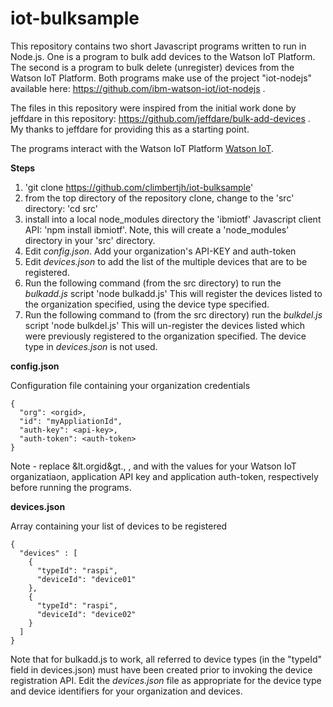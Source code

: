 iot-bulksample
===================

This repository contains two short Javascript programs written to run in Node.js.  One is a program to bulk add devices to the Watson IoT Platform.  The second is a program to bulk delete (unregister) devices from the Watson IoT Platform.  Both programs make use of the project "iot-nodejs" available here: https://github.com/ibm-watson-iot/iot-nodejs .

The files in this repository were inspired from the initial work done by jeffdare in this repository: https://github.com/jeffdare/bulk-add-devices .  My thanks to jeffdare for providing this as a starting point.

The programs interact with the Watson IoT Platform [Watson IoT](http://internetofthings.ibmcloud.com/).

**Steps**

1. 'git clone https://github.com/climbertjh/iot-bulksample'
2. from the top directory of the repository clone, change to the 'src' directory: 'cd src'
3. install into a local node_modules directory the 'ibmiotf' Javascript client API: 'npm install ibmiotf'.  Note, this will create a 'node_modules' directory in your 'src' directory.
4. Edit *config.json*. Add your organization's API-KEY and auth-token
5. Edit *devices.json* to add the list of the multiple devices that are to be registered.
6. Run the following command (from the src directory) to run the *bulkadd.js* script
    'node bulkadd.js'  This will register the devices listed to the organization specified, using the device type specified.
7. Run the following command to (from the src directory) run the *bulkdel.js* script
    'node bulkdel.js'  This will un-register the devices listed which were previously registered to the organization specified.  The device type in *devices.json* is not used.

**config.json**

Configuration file containing your organization credentials

    {
      "org": <orgid>,
      "id": "myAppliationId",
      "auth-key": <api-key>,
      "auth-token": <auth-token>
    }

Note - replace &lt.orgid&gt., <api-key>, and <auth-token> with the values for your Watson IoT organizatiaon, application API key and application auth-token, respectively before running the programs.

**devices.json**

Array containing your list of devices to be registered

    {
      "devices" : [
        {
          "typeId": "raspi",
          "deviceId": "device01"
        },
        {
          "typeId": "raspi",
          "deviceId": "device02"
        }
      ]
    }

Note that for bulkadd.js to work, all referred to device types (in the "typeId" field in devices.json) must have been created prior to invoking the device registration API.  Edit the *devices.json* file as appropriate for the device type and device identifiers for your organization and devices.

